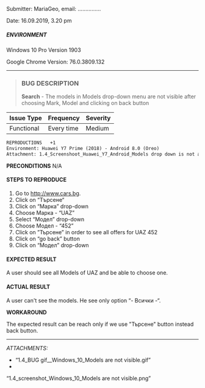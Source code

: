 Submitter: 
MariaGeo, email: ……………

Date: 
16.09.2019, 3.20 pm

##### ENVIRONMENT #####

Windows 10 Pro
Version 1903

Google Chrome
Version: 76.0.3809.132 

---------------------------------

> ### BUG DESCRIPTION ###
> __Search__ - The models in Models drop-down menu are not visible after choosing Mark, Model and clicking on back button 


| Issue Type |Frequency  | Severity |
| --- |        --- | --- |
| Functional | Every time | Medium |


```` html 
REPRODUCTIONS   +1
Environment: Huawei Y7 Prime (2018) - Android 8.0 (Oreo)
Attachment: 1.4_Screenshoot_Huawei_Y7_Android_Models drop down is not avaliable.jpg
````




__PRECONDITIONS__
N/A

#### STEPS TO REPRODUCE ####

1.  Go to http://www.cars.bg.
2.	Click on “Tърсене“
3.	Click on “Марка” drop-down
4.	Choose Марка -  “UAZ”
5.	Select “Модел” drop-down
6.	Choose Модел -  “452”
7.	Click on ”Търсене” in order to see all offers for UAZ 452
8.	Click on “go back” button
9.	Click on “Модел” drop-down

#### EXPECTED RESULT ####
A user should see all Models of UAZ and be able to choose one.

#### ACTUAL RESULT ####
A user can't see the models. He see  only option “- Всички -“. 


__WORKAROUND__

The expected result can be reach only if we use "Търсене" button instead back button.


-----------------------------
_ATTACHMENTS:_

- “1.4_BUG gif__Windows_10_Models are not visible.gif” 
- 
“1.4_screenshot_Windows_10_Models are not visible.png”


 


